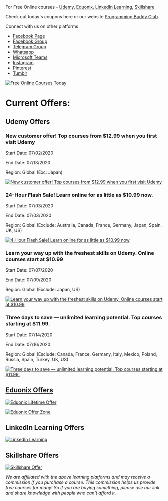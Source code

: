 For Free Online courses - [Udemy][udemy-link], [Eduonix][eduonix-link], [LinkedIn Learning][linkedin-learning], [Skillshare][skilshare-link]

Check out today's coupons here or our website [Programming Buddy Club][programmingbuddyclub]

Connect with us on other platforms

- [Facebook Page][programmingbuddyclub-facebook-page]
- [Facebook Group][programmingbuddyclub-facebook-group]
- [Telegram Group][programmingbuddyclub-telegram]
- [Whatsapp][programmingbuddyclub-whatsapp]
- [Microsoft Teams][programmingbuddyclub-microsoft-teams]
- [Instagram][programmingbuddyclub-instagram]
- [Pinterest][programmingbuddyclub-pinterest]
- [Tumblr][programmingbuddyclub-tumblr]

[![Free Online Courses Today](https://i.imgur.com/aE2TLHF.png)][today-courses]

# Current Offers:

## Udemy Offers

### New customer offer! Top courses from \$12.99 when you first visit Udemy

Start Date: 07/02/2020

End Date: 07/13/2020

Region: Global (Exc: Japan)

[![New customer offer! Top courses from $12.99 when you first visit Udemy](https://merchant.linksynergy.com/fs/banners/39197/39197_11012.png)][udemy-current-offer-1]

### 24-Hour Flash Sale! Learn online for as little as \$10.99 now.

Start Date: 07/03/2020

End Date: 07/03/2020

Region: Global (Exclude: Australia, Canada, France, Germany, Japan, Spain, UK, US)

[![4-Hour Flash Sale! Learn online for as little as $10.99 now](https://merchant.linksynergy.com/fs/banners/39197/39197_11013.png)][udemy-current-offer-2]

### Learn your way up with the freshest skills on Udemy. Online courses start at \$10.99

Start Date: 07/07/2020

End Date: 07/09/2020

Region: Global (Exclude: Japan, US)

[![Learn your way up with the freshest skills on Udemy. Online courses start at $10.99](https://merchant.linksynergy.com/fs/banners/39197/39197_11033.png)][udemy-current-offer-3]

### Three days to save — unlimited learning potential. Top courses starting at \$11.99.

Start Date: 07/14/2020

End Date: 07/16/2020

Region: Global (Esclude: Canada, France, Germany, Italy, Mexico, Poland, Russia, Spain, Turkey, UK, US)

[![Three days to save — unlimited learning potential. Top courses starting at $11.99.](https://merchant.linksynergy.com/fs/banners/39197/39197_11244.png)][udemy-current-offer-4]

## [Eduonix Offers][eduonix-link]

[![Eduonix Lifetime Offer](https://i.imgur.com/XPWIzRR.jpg)][eduonix-lifetime]

[![Eduonix Offer Zone](https://i.imgur.com/3MHFLKv.jpg)][eduonix-offerzone]

## LinkedIn Learning Offers

[![LinkedIn Learning](https://i.imgur.com/twfsaUI.png)][linkedin-learning]

## Skillshare Offers

[![Skillshare Offer](https://i.imgur.com/MiEC7cW.png)][skilshare-link]

_We are affiliated with the above learning platforms and may receive a commission if you purchase a course. This commission helps us provide free courses for many! So if you are buying something, please use our link and share knowledge with people who can't afford it._

[programmingbuddyclub]: https://bit.ly/FreeOnlineCoursesGithub "Programming Buddy Club Free Online Courses"
[programmingbuddyclub-facebook-page]: https://www.facebook.com/programmingbuddyclub "Programming Buddy Club Free Online Courses"
[programmingbuddyclub-facebook-group]: https://www.facebook.com/groups/programmingbuddyclub "Programming Buddy Club Free Online Courses"
[programmingbuddyclub-telegram]: http://bit.ly/2vaqNzS "Programming Buddy Club Free Online Courses"
[programmingbuddyclub-whatsapp]: https://www.programmingbuddy.club/p/hatsapp.html "Programming Buddy Club Free Online Courses"
[programmingbuddyclub-microsoft-teams]: https://teams.microsoft.com/l/team/19%3a72309b6a1dab4cf4ae6b21f7c4b06e1d%40thread.tacv2/conversations?groupId=5d56a4f2-3ed1-4a1c-b68e-6b2a7341052f&tenantId=dfacc48d-e6fb-4d98-8b3a-0548e8ef7144 "Programming Buddy Club Free Online Courses"
[programmingbuddyclub-instagram]: https://www.instagram.com/programmingbuddyclub/ "Programming Buddy Club Free Online Courses"
[programmingbuddyclub-pinterest]: https://in.pinterest.com/programmingbuddyclub/ "Programming Buddy Club Free Online Courses"
[programmingbuddyclub-tumblr]: https://programmingbuddyclub.tumblr.com/ "Programming Buddy Club Free Online Courses"
[linkedin-learning]: https://bit.ly/FreeLinkedInLearning "LinkedIn Learning Offers"
[udemy-link]: https://click.linksynergy.com/fs-bin/click?id=i*IXi5qsT7c&offerid=507388.13403&type=3&subid=0%22%3EDive%20into%20learning.%20Learn%20new%20skills%20for%20as%20little%20as%20$11.99.%3C/a%3E%3Cimg%20border=%220%22%20width=%221%22%20alt=%22%22%20height=%221%22%20src=%22https://ad.linksynergy.com/fs-bin/show?id=i*IXi5qsT7c&bids=507388.13403&type=3&subid=0 "Udemy Learning Platform"
[eduonix-link]: https://www.eduonix.com/special-deals/UHJvZHVjdC0xMjM0MjIw?utm_source=homepage&utm_medium=direct&utm_campaign=month-end-homepage-btn-2019 "Eduonix Learning Platform"
[skilshare-link]: https://bit.ly/FreeSkillshareLearning "Skillshare Learning Platform"
[udemy-current-offer-1]: https://click.linksynergy.com/fs-bin/click?id=i*IXi5qsT7c&offerid=624447.13389&type=3&subid=0 "New customer offer! Top courses from $12.99 when you first visit Udemy"
[udemy-current-offer-2]: https://click.linksynergy.com/fs-bin/click?id=i*IXi5qsT7c&offerid=624447.13394&type=3&subid=0 "24-Hour Flash Sale! Learn online for as little as $10.99 now"
[udemy-current-offer-3]: https://click.linksynergy.com/fs-bin/click?id=i*IXi5qsT7c&offerid=624447.13398&type=3&subid=0 "Learn your way up with the freshest skills on Udemy. Online courses start at $10.99"
[udemy-current-offer-4]: https://click.linksynergy.com/fs-bin/click?id=i*IXi5qsT7c&offerid=624447.13407&type=3&subid=0 "Three days to save — unlimited learning potential. Top courses starting at $11.99"
[eduonix-lifetime]: https://www.eduonix.com/lifetime-learning-access/UHJvZHVjdC0xMjM0MjIw "Eduonix Lifetime access"
[eduonix-offerzone]: https://www.eduonix.com/offer-zone/UHJvZHVjdC0xMjM0MjIw "Edonix Offers"
[today-courses]: https://github.com/programmingbuddyclub/free-online-courses/tree/master/2020%20June/Free%20Online%20Courses%20July%201%202020 "Free Online Courses for Today"
